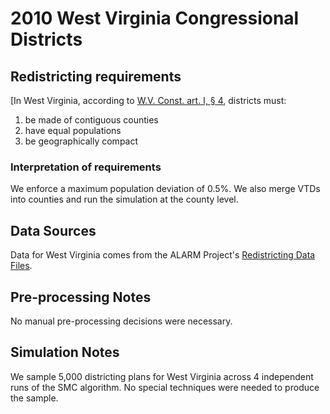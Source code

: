 # 2010 West Virginia Congressional Districts

## Redistricting requirements
[In West Virginia, according to [W.V. Const. art. I, § 4](https://www.wvlegislature.gov/WVCODE/Code.cfm?chap=01&art=2), districts must:

1. be made of contiguous counties
1. have equal populations
1. be geographically compact

### Interpretation of requirements
We enforce a maximum population deviation of 0.5%.
We also merge VTDs into counties and run the simulation at the county level.

## Data Sources
Data for West Virginia comes from the ALARM Project's [Redistricting Data Files](https://alarm-redist.github.io/posts/2021-08-10-census-2020/).

## Pre-processing Notes
No manual pre-processing decisions were necessary.

## Simulation Notes
We sample 5,000 districting plans for West Virginia across 4 independent runs of the SMC algorithm.
No special techniques were needed to produce the sample.
